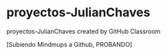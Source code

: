 # proyectos-JulianChaves
proyectos-JulianChaves created by GitHub Classroom

[Subiendo Mindmups a Github, PROBANDO]
 
